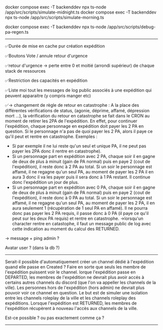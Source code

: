 docker compose exec -T backenddev npx ts-node /app/src/scripts/simulate-midnight.ts
docker compose exec -T backenddev npx ts-node /app/src/scripts/simulate-morning.ts

docker compose exec -T backenddev npx ts-node /app/src/scripts/debug-pa-regen.ts

---

✅Durée de mise en cache pur création expédition

✅Boutons Vote / annule retour d'urgence

✅retour d'urgence -> perte entre 0 et moitié (arrondi supérieur) de chaque stack de ressources

✅Restriction des capacités en expédition

✅Liste moi tout les messages de log public associés à une expédition qui
peuvent apparaitre (y compris manger etc)

<!-- DEPARTED -> retour en catastrophe

- agonie ✅ (/meurt de faim)
- déprime
- affamé X
- dépression
- mort ? -->

✅-> changement de règle de retour en catastrophe :
A la place des différentes vérifications de status, (agonie, déprime, affamé, dépression mort ...), la vérification du retour en catastrophe se fait dans le CRON au moment de retirer les 2PA de l'expédition.
En effet, pour continuer l'expédition, chaque personnage en expédition doit payer les 2 PA en question. Si le personnage n'a pas de quoi payer les 2 PA, alors il paye ce qu'il peut et rentre en catastrophe.
Exemples :

- Si par exemple il ne lui reste qu'un seul et unique PA, il ne peut pas payer les 2PA donc il rentre en catastrophe).
- Si un personnage part en expédition avec 2 PA, chaque soir il en gagne de deux de plus à minuit (gain de PA normal) puis en paye 2 (cout de l'expédition), il reste donc à 2 PA au total. Si un soir le personnage est affamé, il ne regagne qu'un seul PA, au moment de payer les 2 PA il en aura 3 donc il va les payer puis il sera donc à 1 PA restant. Il continue donc l'expédition un jour de plus.
- Si un personnage part en expédition avec 0 PA, chaque soir il en gagne de deux de plus à minuit (gain de PA normal) puis en paye 2 (cout de l'expédition), il reste donc à 0 PA au total. Si un soir le personnage est affamé, il ne regagne qu'un seul PA, au moment de payer les 2 PA, il en aura seulement 1 (récupération de 1 seul PA en affamé). Il ne pourra donc pas payer les 2 PA requis, il passe donc à 0 PA (il paye ce qu'il peut sur les deux PA requis) et rentre en catastrophe.
  ->lorsqu'un character rentre en catastophe, il faut un message public de log avec cette indication au moment du calcul des RETURNED.

-> message + ping admin ?

<!-- logs en expédition sauf première phase, doit toujours être caché sauf si un channel discord a été attributé à l'expédition. Les admin attribuent les channels dans /expedition-admin. -->

Avatar user ? (dans la db ?)

---

Serait-il possible d'automatiquement créer un channel dédié à l'expédition quand elle passe en Created ?
Faire en sorte que seuls les membre de l'expédition puissent voir le channel.
lorque l'expédition passe en DEPARTED, les membres de l'expédition ne devrait plus avoir accés à certains autres channels du discord (que l'on va appeller les channels de la ville). Les personnes hors de l'expédition (hors admin) ne devrait plus pouvoir voir ce channel en question.
Le but est de simuler une isolation entre les channels roleplay de la ville et les channels roleplay des expéditions.
Lorsque l'expédition est RETURNED, les membres de l'expédition récupèrent à nouveau l'accès aux channels de la ville.

Est-ce possible ? ou pas exactement comme ça ?

---

